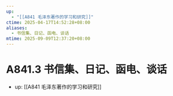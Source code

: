 ```yaml
---
up:
  - "[[A841 毛泽东著作的学习和研究]]"
ctime: 2025-04-17T14:52:28+08:00
aliases:
  - 书信集、日记、函电、谈话
mtime: 2025-09-09T12:37:20+08:00
---
```


# A841.3 书信集、日记、函电、谈话

- up: [[A841 毛泽东著作的学习和研究]]
